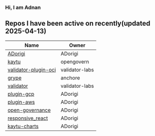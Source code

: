 ### Hi, I am Adnan

## Repos I have been active on recently(updated 2025-04-13)
| Name | Owner |
|------|--------------|
| [ADorigi](https://github.com/ADorigi/ADorigi) | ADorigi |
| [kaytu](https://github.com/ADorigi/kaytu) | opengovern |
| [validator-plugin-oci](https://github.com/ADorigi/validator-plugin-oci) | validator-labs |
| [grype](https://github.com/ADorigi/grype) | anchore |
| [validator](https://github.com/ADorigi/validator) | validator-labs |
| [plugin-gcp](https://github.com/ADorigi/plugin-gcp) | ADorigi |
| [plugin-aws](https://github.com/ADorigi/plugin-aws) | ADorigi |
| [open-governance](https://github.com/ADorigi/open-governance) | ADorigi |
| [responsive_react](https://github.com/ADorigi/responsive_react) | ADorigi |
| [kaytu-charts](https://github.com/ADorigi/kaytu-charts) | ADorigi |


